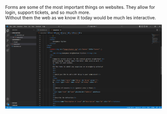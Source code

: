 Forms are some of the most important things on websites. They allow for login, support tickets, and so much more. <br>
Without them the web as we know it today would be much les interactive.


![Screenshot](./images/Screenshot.png)
